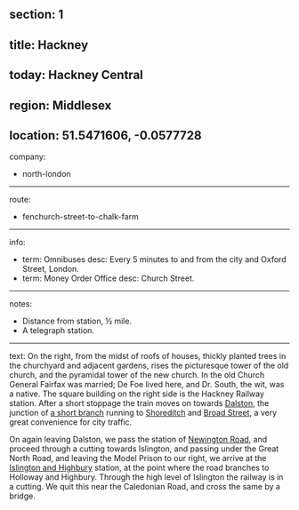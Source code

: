 section: 1
----
title: Hackney
----
today: Hackney Central
----
region: Middlesex
----
location: 51.5471606, -0.0577728
----
company:
- north-london
----
route:
- fenchurch-street-to-chalk-farm
----
info:
- term: Omnibuses
  desc: Every 5 minutes to and from the city and Oxford Street, London.
- term: Money Order Office
  desc: Church Street.
----
notes:
- Distance from station, ½ mile.
- A telegraph station.
----
text: On the right, from the midst of roofs of houses, thickly planted trees in the churchyard and adjacent gardens, rises the picturesque tower of the old church, and the pyramidal tower of the new church. In the old Church General Fairfax was married; De Foe lived here, and Dr. South, the wit, was a native. The square building on the right side is the Hackney Railway station. After a short stoppage the train moves on towards [Dalston](/stations/dalston), the junction of [a short branch](/routes/dalston-to-broad-street) running to [Shoreditch](/stations/shoreditch) and [Broad Street](/stations/broad-street), a very great convenience for city traffic.

On again leaving Dalston, we pass the station of [Newington Road](/stations/newington-road), and proceed through a cutting towards Islington, and passing under the Great North Road, and leaving the Model Prison to our right, we arrive at the [Islington and Highbury](/stations/highbury) station, at the point where the road branches to Holloway and Highbury. Through the high level of Islington the railway is in a cutting. We quit this near the Caledonian Road, and cross the same by a bridge.
